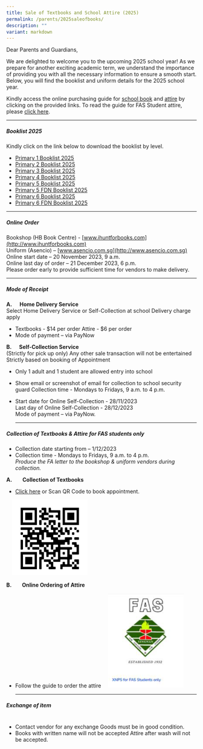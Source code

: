 ```yaml
---
title: Sale of Textbooks and School Attire (2025)
permalink: /parents/2025saleofbooks/
description: ""
variant: markdown
---
```

Dear Parents and Guardians,

We are delighted to welcome you to the upcoming 2025 school year! As we prepare for another exciting academic term, we understand the importance of providing you with all the necessary information to ensure a smooth start. Below, you will find the booklist and uniform details for the 2025 school year.



Kindly access the online purchasing guide for [school book](/files/Parents/Books%20and%20Attire%202025/Step_by_Step_Guide___Online_Purchase_2024.pdf) and [attire](/files/Parents/Books%20and%20Attire%202025/Xingnan_Primary_School_online_ordering_guide_for_NON_FAS_2025____09102024.pdf)  by clicking on the provided links. To read the guide for FAS Student attire, please [click here](/files/Parents/Books%20and%20Attire%202025/Xingnan_Primary_School_online_ordering_guide_for_FAS__2025____09102024.pdf).


        
***
##### **Booklist 2025**<br>
Kindly click on the link below to download the booklist by level. 
* [Primary 1 Booklist 2025](/files/Parents/Booklist%202024/XNPS_Booklist_P1__2024.pdf)<br>
* [Primary 2 Booklist 2025](/files/Parents/Booklist%202024/XNPS_Booklist_P2__2024.pdf)<br>
* [Primary 3 Booklist 2025](/files/Parents/Booklist%202024/XNPS_Booklist_P3__2024.pdf)<br>
* [Primary 4 Booklist 2025](/files/Parents/Booklist%202024/XNPS_Booklist_P4__2024.pdf)<br>
* [Primary 5 Booklist 2025](/files/Parents/Booklist%202024/XNPS_Booklist_P5__2024.pdf)<br>
* [Primary 5 FDN  Booklist 2025](/files/Parents/Booklist%202024/XNPS_Booklist_P5_FDN__2024.pdf)<br>
* [Primary 6 Booklist 2025](/files/Parents/Booklist%202024/XNPS_Booklist_P6__2024.pdf)<br>
* [Primary 6 FDN  Booklist 2025](/files/Parents/Booklist%202024/XNPS_Booklist_P6_FDN__2024.pdf)<br>
* ***
        

##### **Online Order**&nbsp;&nbsp;&nbsp;&nbsp;

Bookshop (HB Book Centre) - [www.ihuntforbooks.com](http://www.ihuntforbooks.com)
<br>Uniform (Asencio) – [www.asencio.com.sg](http://www.asencio.com.sg)
<br>Online start date – 20 November 2023, 9 a.m.
<br>Online last day of order – 21 December 2023, 6 p.m.
<br>Please order early to provide sufficient time for vendors to make delivery.



***

     

##### **Mode of Receipt**

**A.&nbsp;&nbsp;&nbsp;&nbsp;&nbsp; Home Delivery Service<br>**
Select Home Delivery Service or Self-Collection at school Delivery charge apply

* Textbooks - $14 per order Attire - $6 per order
* Mode of payment – via PayNow

**B.&nbsp;&nbsp;&nbsp;&nbsp;&nbsp; Self-Collection Service**<br>
(Strictly for pick up only) Any other sale transaction will not be entertained Strictly based on booking of Appointment
* Only 1 adult and 1 student are allowed entry into school
* Show email or screenshot of email for collection to school security guard Collection time - Mondays to Fridays, 9 a.m. to 4 p.m.
* Start date for Online Self-Collection - 28/11/2023 <br> Last day of Online Self-Collection - 28/12/2023 <br>Mode of payment – via PayNow.
	
	***
	

##### **Collection of Textbooks &amp; Attire for FAS students only**

* Collection date starting from – 1/12/2023<br>
* Collection time \- Mondays to Fridays, 9 a.m. to 4 p.m.
<br>*Produce the FA letter to the bookshop &amp; uniform vendors during collection.*

**A.**&nbsp;&nbsp;&nbsp;&nbsp;&nbsp;&nbsp; **Collection of Textbooks**

* [Click here](https://www.ihuntforbooks.com/) or Scan QR Code to book appointment.
<img src="/images/Parents/Booklist%20Page%202024/aappointment_qrcode.png" style="width:200px;height:200px;margin-left:15px;" align="Centre">
	
	

**B.**&nbsp;&nbsp;&nbsp;&nbsp;&nbsp;&nbsp; **Online Ordering of Attire**

* Follow the guide to order the attire
	<a href="http://www.asencio.com.sg/"><img src="/images/Parents/Booklist%20Page%202024/FAS__Image.png" style="width:200px;height:250px;margin-left:15px;" align="Centre"></a>
	
	***


##### **Exchange of item**<br>&nbsp;&nbsp;&nbsp;&nbsp;&nbsp;&nbsp;&nbsp;&nbsp;&nbsp;&nbsp;&nbsp;

* Contact vendor for any exchange Goods must be in good condition.
* Books with written name will not be accepted Attire after wash will not be accepted.